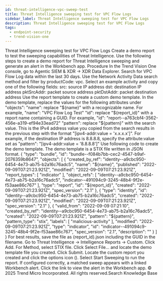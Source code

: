 ```yaml
---
id: threat-intelligence-vpc-sweep-test
title: Threat Intelligence sweeping test for VPC Flow Logs
sidebar_label: Threat Intelligence sweeping test for VPC Flow Logs
description: Threat Intelligence sweeping test for VPC Flow Logs
tags:
  - endpoint-security
  - trend-vision-one
---
```


 Threat Intelligence sweeping test for VPC Flow Logs Create a demo report to test the sweeping capabilities of Threat Intelligence. Use the following steps to create a demo report for Threat Intelligence sweeping and generate an alert in the Workbench app. Procedure In the Trend Vision One console, go to Agentic SIEM & XDR → XDR Data Explorer. Search for VPC Flow Log data within the last 30 days. Use the Network Activity Data search method and filter by productCode: vpc. Select an example activity and copy one of the following fields: src: source IP address dst: destination IP address pktSrcAddr: packet source address pktDstAddr: packet destination address Use the report template to create a custom demo template. In the demo template, replace the values for the following attributes under "objects": "name": replace "${name}" with a recognizable name. For example, "name": "VPC Flow Log Test" "id": replace "${report_id}" with a report name containing a GUID. For example, "id": "report--a763cbf4-3562-456e-a319-ef94e33ead72" "pattern": replace "${pattern}" with the search value. This is the IPv4 address value you copied from the search results in the previous step with the format "[ipv4-addr:value = 'x.x.x.x']". For example, if the destination IP address is 8.8.8.8, specify the attribute:value set as "pattern": "[ipv4-addr:value = '8.8.8.8']" Use following code to create the demo template. The demo template is a STIX file written in JSON format. { "type": "bundle", "id": "bundle--f084b7bb-cec2-4547-b9af-2076359b8647", "objects": [ { "created_by_ref": "identity--a9cbc950-6454-4e73-ab75-b2a16c76adc5", "name": "${name}", "published": "2022-09-09T07:21:23.921Z", "modified": "2022-09-09T07:21:23.921Z", "report_types": [ "indicator" ], "object_refs": [ "identity--a9cbc950-6454-4e73-ab75-b2a16c76adc5", "indicator--491094c9-3245-48b4-9f2e-f53aae86c767" ], "type": "report", "id": "${report_id}", "created": "2022-09-09T07:21:23.921Z", "spec_version": "2.1" }, { "type": "identity", "id": "identity--a9cbc950-6454-4e73-ab75-b2a16c76adc5", "created": "2022-09-09T07:21:23.921Z", "modified": "2022-09-09T07:21:23.921Z", "spec_version": "2.1" }, { "valid_from": "2022-09-09 07:21:10", "created_by_ref": "identity--a9cbc950-6454-4e73-ab75-b2a16c76adc5", "created": "2022-09-09T07:21:23.921Z", "pattern": "${pattern}", "pattern_type": "stix", "labels": [ "malicious-activity" ], "modified": "2022-09-09T07:21:23.921Z", "type": "indicator", "id": "indicator--491094c9-3245-48b4-9f2e-f53aae86c767", "spec_version": "2.1", "description": "" } ] } For best results, save the file as {report_id}.json including the GUID in the filename. Go to Threat Intelligence → Intelligence Reports → Custom. Click Add. For Method, select STIX file. Click Select File... and locate the demo template file you created. Click Submit. Locate the custom report you created and click the options icon (). Select Start Sweeping to run the report. If configured correctly, a matched sweep appears with a linked Workbench alert. Click the link to view the alert in the Workbench app. © 2025 Trend Micro Incorporated. All rights reserved.Search Knowledge Base